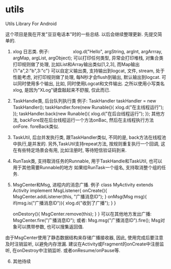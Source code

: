 # utils
Utils Library For Android

这个项目是我在开发"豆豆电话本"时的一些总结. 以后会继续整理更新. 先提交简单的.

1. xlog 日志类. 
  例子:　
　　　　xlog.d("Hello", argString, argInt, argArrray, argMap, argList, argObject);
  可以打印任何类型, 异常会打印堆栈, 对集合类打印规则做了处理, 比如List和Array输出类似[1,2,3], 而Map输出{1:"a",2:"b",3:"c"}
  可以自定义输出类, 支持输出到logcat, 文件, stream, 处于性能考虑, 对打印规则做了处理, 每N秒才会flush到输出, 默认输出到logcat.
  可以同时使用多个输出, 比如, 同时使用Logcat和文件输出.
  之所以使用小写类名xlog, 是因为"XLog"键盘敲起来不舒服, 仅此而已.

2. TaskHandle类, 后台队列执行类
  例子:
      TaskHandler taskHandler = new TaskHandler();
      taskHandler.fore(new Runable(){
        xlog.d("在主线程运行");
      });
      taskHandler.back(new Runable(){
        xlog.d("在后台线程运行");
      });
  其他方法, backFore现在后台线程运行一个方法onBac, 然后在主线程执行方法onFore.  foreBack类似.

3. TaskUtil, 后台并发执行类, 跟TaskHandler类似, 不同的是, back方法在线程池中执行,是并发的.
  另外,TaskUtil支持repeat方法, 按规则重复执行一个回调, 这在有些特定场景会有用, 比如注册时, 等待短信验证码到来. 

4. RunTask类, 支持取消任务的Runnable,  用于TaskHandle和TaskUtil,  也可以用于其他需要Runnable的地方
  如果给RunTask一个组名, 支持取消整个组的任务.
  
5. MsgCenter和Msg, 进程内的消息广播.
  例子
  class MyActivity extends Activity implement MsgListener{
    onCreate(){
      MsgCenter.addListener(this, "广播消息ID");
    }
    onMsg(Msg msg){
      if(msg.is("广播消息ID")){
        xlog.d("收到了广播");
      }
    }

    onDestory(){
      MsgCenter.remove(this);
    }
  }
  可以在其他地方发出广播:
    MsgCenter.fire("广播消息ID");
  或者:
    Msg.msg("广播消息ID").fire();
  Msg对象可以携带参数, 也可以搜集返回值. 
  
  由于MsgCenter使用了静态数据结构来存储广播接收器, 因此, 使用完成后要注意及时注销监听, 以避免内存泄漏.
  建议在Activity或Fragment的onCreate中注册监听,  在onDestroy中注销监听. 或者onResume/onPause等.
  
6. 其他待续
